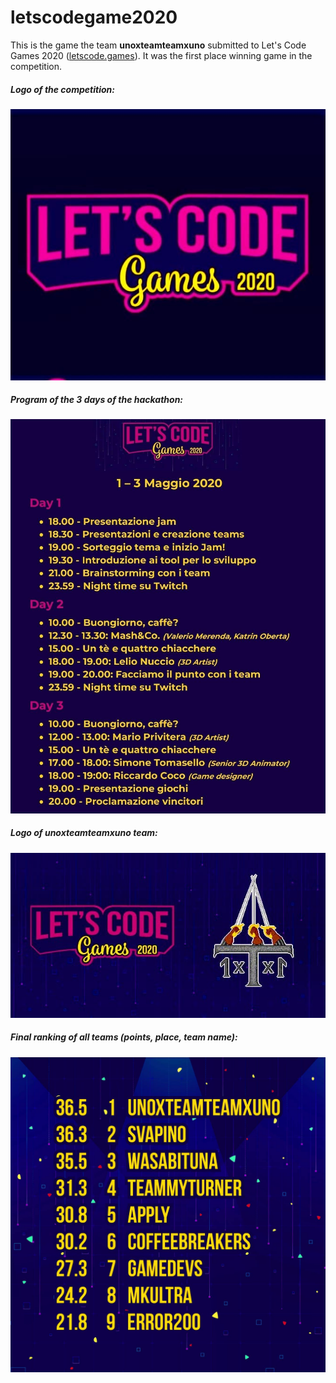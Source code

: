 # letscodegame2020
This is the game the team **unoxteamteamxuno** submitted to Let's Code Games 2020 ([letscode.games](https://letscode.games/)).
It was the first place winning game in the competition.

<h5>Logo of the competition:</h5>
<img src="./images/letscodegames2020.jpg" />

<h5>Program of the 3 days of the hackathon:</h5>
<img src="./images/letscodegames2020_program.jpg" />

<h5>Logo of unoxteamteamxuno team:</h5>
<img src="./images/letscodegames2020_unoxteamteamxuno.jpg" />

<h5>Final ranking of all teams (points, place, team name):</h5>
<img src="./images/letscodegames2020_winners.jpg" />
